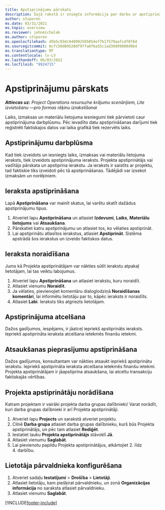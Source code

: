 ```yaml
---
title: Apstiprinājumu pārskats
description: Šajā rakstā ir sniegta informācija par darbu ar apstiprinājumiem projektu operācijās.
author: stsporen
ms.date: 03/31/2021
ms.topic: overview
ms.reviewer: johnmichalak
ms.author: stsporen
ms.openlocfilehash: d5b5c93dc948992505054ef7b17579aafcdf8f8d
ms.sourcegitcommit: 6cfc50d89528df977a8f6a55c1ad39d99800d9b4
ms.translationtype: MT
ms.contentlocale: lv-LV
ms.lasthandoff: 06/03/2022
ms.locfileid: "8924715"
---
```

# <a name="approvals-overview"></a>Apstiprinājumu pārskats

_**Attiecas uz:** Project Operations resursu/ne krājumu scenārijiem, Lite izvietošanu —pro formas rēķinu izrakstīšanai_

Laiks, izmaksas un materiālu lietojuma iesniegumi tiek pārvietoti caur apstiprinājuma darbplūsmu. Pēc ievadīto datu apstiprināšanas darījumi tiek reģistrēti faktiskajos datos vai laika grafikā tiek rezervēts laiks.

## <a name="approvals-workflow"></a>Apstiprinājumu darbplūsma
Kad tiek izveidots un iesniegts laiks, izmaksas vai materiālu lietojuma ieraksts, tiek izveidots apstiprinājuma ieraksts. Projekta apstiprinātājs vai vadītājs pārskata un apstiprina ierakstu. Ja ieraksts ir saistīts ar projektu, tad faktiskie tiks izveidoti pēc tā apstiprināšanas. Tādējādi var izsekot izmaksām un norēķiniem.

## <a name="approve-an-entry"></a>Ieraksta apstiprināšana
Lapā **Apstiprināšana** var mainīt skatus, lai varētu skatīt dažādus apstiprinājumu tipus.
  
1. Atveriet lapu **Apstiprināšana** un atlasiet **Izdevumi**, **Laiks**, **Materiālu lietojums** vai **Atsaukšana**.
2. Pārskatiet katru apstiprinājumu un atlasiet tos, ko vēlaties apstiprināt.
3. Lai apstiprinātu atlasītos ierakstus, atlasiet **Apstiprināt**.
Sistēma apstrādā šos ierakstus un izveido faktiskos datus.

## <a name="reject-an-entry"></a>Ieraksta noraidīšana
Jums kā Projekta apstiprinātājam var nākties sūtīt ierakstu atpakaļ lietotājam, lai tas veiktu labojumus.
  
1. Atveriet lapu **Apstiprināšana** un atlasiet ierakstu, kuru noraidīt. 
2. Atlasiet vienumu **Noraidīt**.
3. Ja vēlaties, pievienojiet komentāru dialoglodziņā **Noraidīšanas komentāri**, lai informētu lietotāju par to, kāpēc ieraksts ir noraidīts.
4. Atlasiet **Labi**. Ieraksts tiks atgriezts lietotājam.
  
## <a name="cancel-approval"></a>Apstiprinājuma atcelšana
Dažos gadījumos, iespējams, ir jāatceļ iepriekš apstiprināts ieraksts. Iepriekš apstiprināta ieraksta atcelšana ietekmēs finanšu ietekmi. 

## <a name="approving-recall-requests"></a>Atsaukšanas pieprasījumu apstiprināšana
Dažos gadījumos, konsultantam var nākties atsaukt iepriekš apstiprinātu ierakstu. Iepriekš apstiprināta ieraksta atcelšana ietekmēs finanšu ietekmi. Projekta apstiprinātājam ir jāapstiprina atsaukšana, lai atceltu transakciju faktiskajās vērtības.

## <a name="specify-project-approvers"></a>Projekta apstiprinātāju norādīšana
Katram projektam ir vairāki projekta darba grupas dalībnieki/ Varat norādīt, kuri darba grupas dalībnieki ir arī Projekta apstiprinātāji.

1. Atveriet lapu **Projects** un sarakstā atveriet projektu.
2. Cilnē **Darba grupa** atlasiet darba grupas dalībnieku, kurš būs Projekta apstiprinātājs, un pēc tam atlasiet **Rediģēt**.
3. Iestatiet lauku **Projekta apstiprinātājs** stāvoklī **Jā**.
4. Atlasiet vienumu **Saglabāt**.
5. Lai pievienotu papildu Projekta apstiprinātājus, atkārtojiet 2. līdz 4. darbību.

## <a name="configure-the-users-manager"></a>Lietotāja pārvaldnieka konfigurēšana

1. Atveriet sadaļu **Iestatījumi** > **Drošība** > **Lietotāji**.
2. Atlasiet lietotāju, kam piešķirat pārvaldnieku, un zonā **Organizācijas informācija** no saraksta atlasiet pārvaldnieku. 
3. Atlasiet vienumu **Saglabāt**.




[!INCLUDE[footer-include](../includes/footer-banner.md)]
